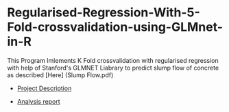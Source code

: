 # Regularised-Regression-With-5-Fold-crossvalidation-using-GLMnet-in-R

This Program Imlements K Fold crossvalidation with regularised regression with help of Stanford's GLMNET Liabrary to predict slump flow of concrete as described [Here] (Slump Flow.pdf)

* [Project Description](Description.pdf)

* [Analysis report](Intro%20to%20ML%20Project%201%20Report.pdf)
